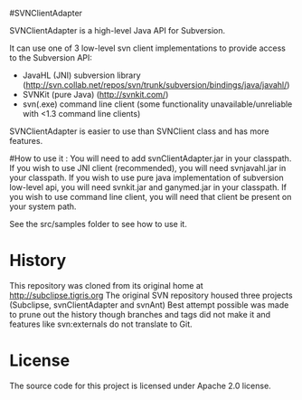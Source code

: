 #SVNClientAdapter

SVNClientAdapter is a high-level Java API for Subversion.

It can use one of 3 low-level svn client implementations to provide access to the Subversion API:

- JavaHL (JNI) subversion library (http://svn.collab.net/repos/svn/trunk/subversion/bindings/java/javahl/)
- SVNKit (pure Java) (http://svnkit.com/)
- svn(.exe) command line client (some functionality unavailable/unreliable with <1.3 command line clients)

SVNClientAdapter is easier to use than SVNClient class and has more features.

#How to use it :
You will need to add svnClientAdapter.jar in your classpath. 
If you wish to use JNI client (recommended), you will need svnjavahl.jar in your classpath.
If you wish to use pure java implementation of subversion low-level api, you will need svnkit.jar and ganymed.jar in your classpath.
If you wish to use command line client, you will need that client be present on your system path.

See the src/samples folder to see how to use it.

# History

This repository was cloned from its original home at http://subclipse.tigris.org
The original SVN repository housed three projects (Subclipse, svnClientAdapter and svnAnt)
Best attempt possible was made to prune out the history though branches and tags did not
make it and features like svn:externals do not translate to Git.

# License
The source code for this project is licensed under Apache 2.0 license.



